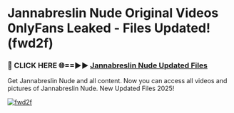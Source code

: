 # Jannabreslin Nude Original Videos 0nlyFans Leaked - Files Updated! (fwd2f)

<h3>🔴 CLICK HERE 🌐==►► <a href="https://tinyurl.com/4mcuefdz" rel="nofollow">Jannabreslin Nude Updated Files</a></h3>

Get Jannabreslin Nude and all content. Now you can access all videos and pictures of Jannabreslin Nude. New Updated Files 2025!

[![fwd2f](https://i.imgur.com/StAQSOY.gif)](https://tinyurl.com/4mcuefdz)
